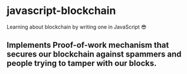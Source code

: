 # javascript-blockchain
Learning about blockchain by writing one in JavaScript :sunglasses:

## Implements Proof-of-work mechanism that secures our blockchain against spammers and people trying to tamper with our blocks.